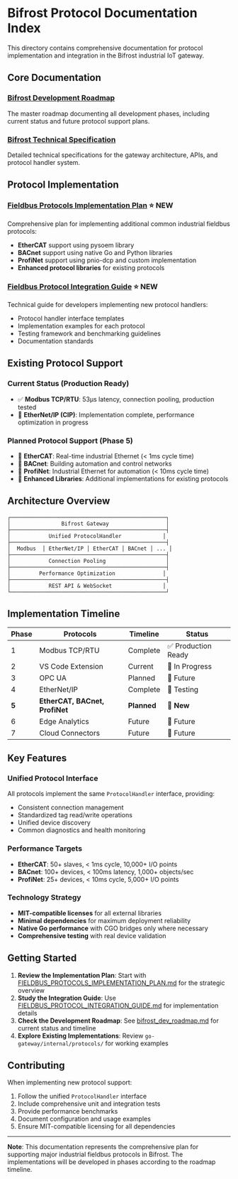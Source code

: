 # Bifrost Protocol Documentation Index

This directory contains comprehensive documentation for protocol implementation and integration in the Bifrost industrial IoT gateway.

## Core Documentation

### [Bifrost Development Roadmap](bifrost_dev_roadmap.md)
The master roadmap documenting all development phases, including current status and future protocol support plans.

### [Bifrost Technical Specification](bifrost_spec.md) 
Detailed technical specifications for the gateway architecture, APIs, and protocol handler system.

## Protocol Implementation

### [Fieldbus Protocols Implementation Plan](FIELDBUS_PROTOCOLS_IMPLEMENTATION_PLAN.md) ⭐ **NEW**
Comprehensive plan for implementing additional common industrial fieldbus protocols:
- **EtherCAT** support using pysoem library
- **BACnet** support using native Go and Python libraries  
- **ProfiNet** support using pnio-dcp and custom implementation
- **Enhanced protocol libraries** for existing protocols

### [Fieldbus Protocol Integration Guide](FIELDBUS_PROTOCOL_INTEGRATION_GUIDE.md) ⭐ **NEW**
Technical guide for developers implementing new protocol handlers:
- Protocol handler interface templates
- Implementation examples for each protocol
- Testing framework and benchmarking guidelines
- Documentation standards

## Existing Protocol Support

### Current Status (Production Ready)
- ✅ **Modbus TCP/RTU**: 53µs latency, connection pooling, production tested
- 🔄 **EtherNet/IP (CIP)**: Implementation complete, performance optimization in progress

### Planned Protocol Support (Phase 5)
- 📅 **EtherCAT**: Real-time industrial Ethernet (< 1ms cycle time)
- 📅 **BACnet**: Building automation and control networks
- 📅 **ProfiNet**: Industrial Ethernet for automation (< 10ms cycle time)
- 📅 **Enhanced Libraries**: Additional implementations for existing protocols

## Architecture Overview

```
┌─────────────────────────────────────────────────┐
│                Bifrost Gateway                  │
├─────────────────────────────────────────────────┤
│            Unified ProtocolHandler             │
├─────────────────────────────────────────────────┤
│  Modbus  │ EtherNet/IP │ EtherCAT │ BACnet │ ... │
├─────────────────────────────────────────────────┤
│            Connection Pooling                   │
├─────────────────────────────────────────────────┤
│         Performance Optimization               │
├─────────────────────────────────────────────────┤
│            REST API & WebSocket                │
└─────────────────────────────────────────────────┘
```

## Implementation Timeline

| Phase | Protocols | Timeline | Status |
|-------|-----------|----------|---------|
| 1 | Modbus TCP/RTU | Complete | ✅ Production Ready |
| 2 | VS Code Extension | Current | 🔄 In Progress |
| 3 | OPC UA | Planned | 📅 Future |
| 4 | EtherNet/IP | Complete | 🔄 Testing |
| **5** | **EtherCAT, BACnet, ProfiNet** | **Planned** | **📅 New** |
| 6 | Edge Analytics | Future | 📅 Future |
| 7 | Cloud Connectors | Future | 📅 Future |

## Key Features

### Unified Protocol Interface
All protocols implement the same `ProtocolHandler` interface, providing:
- Consistent connection management
- Standardized tag read/write operations
- Unified device discovery
- Common diagnostics and health monitoring

### Performance Targets
- **EtherCAT**: 50+ slaves, < 1ms cycle, 10,000+ I/O points
- **BACnet**: 100+ devices, < 100ms latency, 1,000+ objects/sec  
- **ProfiNet**: 25+ devices, < 10ms cycle, 5,000+ I/O points

### Technology Strategy
- **MIT-compatible licenses** for all external libraries
- **Minimal dependencies** for maximum deployment reliability
- **Native Go performance** with CGO bridges only where necessary
- **Comprehensive testing** with real device validation

## Getting Started

1. **Review the Implementation Plan**: Start with [FIELDBUS_PROTOCOLS_IMPLEMENTATION_PLAN.md](FIELDBUS_PROTOCOLS_IMPLEMENTATION_PLAN.md) for the strategic overview
2. **Study the Integration Guide**: Use [FIELDBUS_PROTOCOL_INTEGRATION_GUIDE.md](FIELDBUS_PROTOCOL_INTEGRATION_GUIDE.md) for implementation details
3. **Check the Development Roadmap**: See [bifrost_dev_roadmap.md](bifrost_dev_roadmap.md) for current status and timeline
4. **Explore Existing Implementations**: Review `go-gateway/internal/protocols/` for working examples

## Contributing

When implementing new protocol support:
1. Follow the unified `ProtocolHandler` interface
2. Include comprehensive unit and integration tests
3. Provide performance benchmarks
4. Document configuration and usage examples
5. Ensure MIT-compatible licensing for all dependencies

---

**Note**: This documentation represents the comprehensive plan for supporting major industrial fieldbus protocols in Bifrost. The implementations will be developed in phases according to the roadmap timeline.